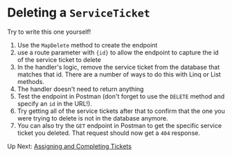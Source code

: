 # Deleting a `ServiceTicket`

Try to write this one yourself! 
1. Use the `MapDelete` method to create the endpoint
1. use a route parameter with `{id}` to allow the endpoint to capture the id of the service ticket to delete
1. In the handler's logic, remove the service ticket from the database that matches that id. There are a number of ways to do this with Linq or List methods. 
1. The handler doesn't need to return anything
1. Test the endpoint in Postman (don't forget to use the `DELETE` method and specify an `id` in the URL!).
1. Try getting all of the service tickets after that to confirm that the one you were trying to delete is not in the database anymore.  
1. You can also try the `GET` endpoint in Postman to get the specific service ticket you deleted. That request should now get a `404` response. 

Up Next: [Assigning and Completing Tickets](./honey-rae-put.md)